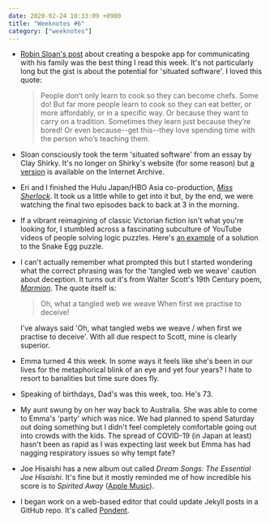 ```yaml
---
date: 2020-02-24 10:33:09 +0900
title: "Weeknotes #6"
category: ["weeknotes"]
---
```


- [Robin Sloan's post](https://www.robinsloan.com/notes/home-cooked-app/) about creating a bespoke app for communicating with his family was the best thing I read this week. It's not particularly long but the gist is about the potential for 'situated software'. I loved this quote:

  > People don’t only learn to cook so they can become chefs. Some do! But far more people learn to cook so they can eat better, or more affordably, or in a specific way. Or because they want to carry on a tradition. Sometimes they learn just because they’re bored! Or even because--get this--they love spending time with the person who’s teaching them.

- Sloan consciously took the term 'situated software' from an essay by Clay Shirky. It's no longer on Shirky's website (for some reason) but [a version](https://web.archive.org/web/20040411202042/http://www.shirky.com/writings/situated_software.html) is available on the Internet Archive.

- Eri and I finished the Hulu Japan/HBO Asia co-production, [_Miss Sherlock_](https://en.wikipedia.org/wiki/Miss_Sherlock). It took us a little while to get into it but, by the end, we were watching the final two episodes back to back at 3 in the morning.

- If a vibrant reimagining of classic Victorian fiction isn't what you're looking for, I stumbled across a fascinating subculture of YouTube videos of people solving logic puzzles. Here's [an example](https://youtu.be/73Meh3NPno4) of a solution to the Snake Egg puzzle.

- I can't actually remember what prompted this but I started wondering what the correct phrasing was for the 'tangled web we weave' caution about deception. It turns out it's from Walter Scott's 19th Century poem, [_Marmion_](https://en.wikipedia.org/wiki/Marmion_(poem)). The quote itself is:

  > Oh, what a tangled web we weave
  > When first we practise to deceive!

  I've always said 'Oh, what tangled webs we weave / when first we practise to deceive'. With all due respect to Scott, mine is clearly superior.

- Emma turned 4 this week. In some ways it feels like she's been in our lives for the metaphorical blink of an eye and yet four years? I hate to resort to banalities but time sure does fly.

- Speaking of birthdays, Dad's was this week, too. He's 73.

- My aunt swung by on her way back to Australia. She was able to come to Emma's 'party' which was nice. We had planned to spend Saturday out doing something but I didn't feel completely comfortable going out into crowds with the kids. The spread of COVID-19 (in Japan at least) hasn't been as rapid as I was expecting last week but Emma has had nagging respiratory issues so why tempt fate?

- Joe Hisaishi has a new album out called _Dream Songs: The Essential Joe Hisaishi_. It's fine but it mostly reminded me of how incredible his score is to _Spirited Away_ ([Apple Music](https://music.apple.com/us/album/spirited-away-original-soundtrack/883501721)).

- I began work on a web-based editor that could update Jekyll posts in a GitHub repo. It's called [Pondent](https://github.com/pyrmont/pondent).